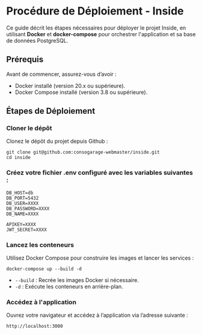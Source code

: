 # Procédure de Déploiement - Inside
Ce guide décrit les étapes nécessaires pour déployer le projet Inside, en utilisant **Docker** et **docker-compose** pour orchestrer l'application et sa base de données PostgreSQL.
## Prérequis
Avant de commencer, assurez-vous d’avoir :

- Docker installé (version 20.x ou supérieure).
- Docker Compose installé (version 3.8 ou supérieure).
## Étapes de Déploiement
### Cloner le dépôt
Clonez le dépôt du projet depuis Github :
```
git clone git@github.com:consogarage-webmaster/inside.git
cd inside
```
### Créez votre fichier .env configuré avec les variables suivantes :
```
DB_HOST=db
DB_PORT=5432
DB_USER=XXXX
DB_PASSWORD=XXXX
DB_NAME=XXXX

APIKEY=XXXX
JWT_SECRET=XXXX
```
### Lancez les conteneurs
Utilisez Docker Compose pour construire les images et lancer les services :
```
docker-compose up --build -d
```
- `--build` : Recrée les images Docker si nécessaire.
- `-d` : Exécute les conteneurs en arrière-plan.

### Accédez à l'application
Ouvrez votre navigateur et accédez à l’application via l’adresse suivante :

```
http://localhost:3000
```